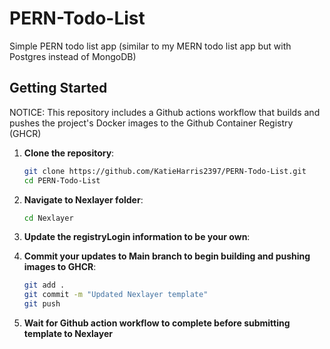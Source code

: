 # PERN-Todo-List
Simple PERN todo list app (similar to my MERN todo list app but with Postgres instead of MongoDB)

## Getting Started

NOTICE: This repository includes a Github actions workflow that builds and pushes the project's Docker images to the Github Container Registry (GHCR) 

1. **Clone the repository**:
   ```bash
   git clone https://github.com/KatieHarris2397/PERN-Todo-List.git
   cd PERN-Todo-List
   ```
2. **Navigate to Nexlayer folder**:
   ```bash
   cd Nexlayer
   ```
3. **Update the registryLogin information to be your own**:

4. **Commit your updates to Main branch to begin building and pushing images to GHCR**:
   ```bash
   git add .
   git commit -m "Updated Nexlayer template"
   git push
   ```
5. **Wait for Github action workflow to complete before submitting template to Nexlayer**
